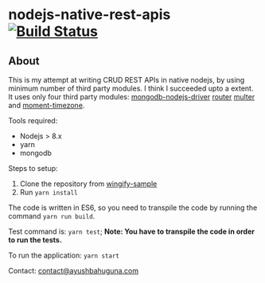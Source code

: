 # nodejs-native-rest-apis [![Build Status](https://travis-ci.org/relentless-coder/wingify-sample.svg?branch=master)](https://travis-ci.org/relentless-coder/wingify-sample)

## About
This is my attempt at writing CRUD REST APIs in native nodejs, by using minimum number of third party modules. I think I succeeded upto a extent. It uses only four third party modules: [mongodb-nodejs-driver](https://mongodb.github.io/node-mongodb-native/) [router](https://github.com/pillarjs/router) [multer](https://github.com/expressjs/multer) and [moment-timezone](http://momentjs.com/timezone/).

Tools required:

* Nodejs > 8.x
* yarn
* mongodb

Steps to setup:

1. Clone the repository from [wingify-sample](https://github.com/relentless-coder/wingify-sample.git)
2. Run `yarn install`

The code is written in ES6, so you need to transpile the code by running the command `yarn run build`.

Test command is: `yarn test`; **Note: You have to transpile the code in order to run the tests.**

To run the application: `yarn start`

Contact: contact@ayushbahuguna.com
